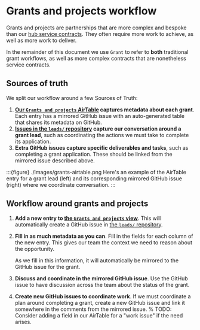 # Grants and projects workflow

Grants and projects are partnerships that are more complex and bespoke than our [hub service contracts](./hub-service.md).
They often require more work to achieve, as well as more work to deliver.

In the remainder of this document we use `Grant` to refer to **both** traditional grant workflows, as well as more complex contracts that are nonetheless service contracts.

## Sources of truth

We split our workflow around a few Sources of Truth:

1. **[Our `Grants and projects` AirTable](https://airtable.com/appbjBTRIbgRiElkr/tblmRU6U53i8o7z2I/viwQoT7EO2K97mMEu?blocks=hide) captures metadata about each grant**.
   Each entry has a mirrored GitHub issue with an auto-generated table that shares its metadata on GitHub.
2. **[Issues in the `leads/` repository](https://github.com/2i2c-org/leads) capture our conversation around a grant lead**, such as coordinating the actions we must take to complete its application.
3. **Extra GitHub issues capture specific deliverables and tasks**, such as completing a grant application. These should be linked from the mirrored issue described above.

:::{figure} ./images/grants-airtable.png
Here's an example of the AirTable entry for a grant lead (left) and its corresponding mirrored GitHub issue (right) where we coordinate conversation.
:::

## Workflow around grants and projects

1. **Add a new entry to [the `Grants and projects` view](https://airtable.com/appbjBTRIbgRiElkr/tblmRU6U53i8o7z2I/viwQoT7EO2K97mMEu?blocks=hide)**. This will automatically create a GitHub issue in [the `leads/` repository](https://github.com/2i2c-org/leads).
2. **Fill in as much metadata as you can**.
   Fill in the fields for each column of the new entry.
   This gives our team the context we need to reason about the opportunity.

   As we fill in this information, it will automatically be mirrored to the GitHub issue for the grant.
3. **Discuss and coordinate in the mirrored GitHub issue**. 
   Use the GitHub issue to have discussion across the team about the status of the grant.
4. **Create new GitHub issues to coordinate work**.
   If we must coordinate a plan around completing a grant, create a new GitHub issue and link it somewhere in the comments from the mirrored issue.
   % TODO: Consider adding a field in our AirTable for a "work issue" if the need arises.
